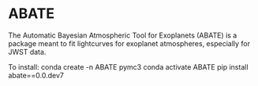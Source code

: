 # ABATE
The Automatic Bayesian Atmospheric Tool for Exoplanets (ABATE) is a package meant to fit lightcurves for exoplanet atmospheres, especially for JWST data.

To install:
conda create -n ABATE pymc3
conda activate ABATE
pip install abate==0.0.dev7

